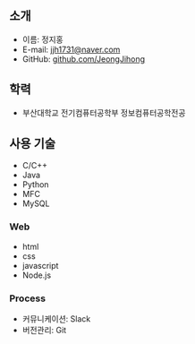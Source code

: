 ## 소개
- 이름: 정지홍
- E-mail: jjh1731@naver.com
- GitHub: [github.com/JeongJihong](https://github.com/JeongJihong)

## 학력
- 부산대학교 전기컴퓨터공학부 정보컴퓨터공학전공

## 사용 기술
- C/C++
- Java
- Python
- MFC
- MySQL

### Web
- html
- css
- javascript
- Node.js

### Process
- 커뮤니케이션: Slack
- 버전관리: Git
